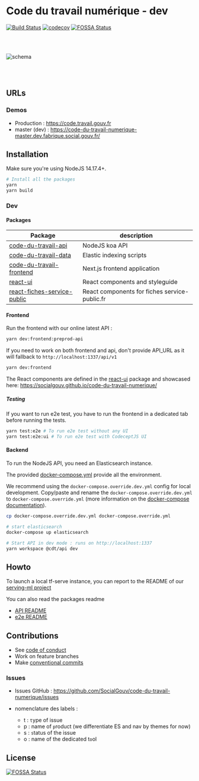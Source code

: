 # Code du travail numérique - dev

[![Build Status](https://travis-ci.com/SocialGouv/code-du-travail-numerique.svg?branch=master)](https://travis-ci.com/SocialGouv/code-du-travail-numerique)
[![codecov](https://codecov.io/gh/SocialGouv/code-du-travail-numerique/branch/master/graph/badge.svg)](https://codecov.io/gh/SocialGouv/code-du-travail-numerique)
[![FOSSA Status](https://app.fossa.io/api/projects/git%2Bgithub.com%2FSocialGouv%2Fcode-du-travail-numerique.svg?type=shield)](https://app.fossa.io/projects/git%2Bgithub.com%2FSocialGouv%2Fcode-du-travail-numerique?ref=badge_shield)

<br/><br/>

![schema](./schema.png)

<br/><br/>

## URLs

### Demos

- Production : <https://code.travail.gouv.fr>
- master (dev) : <https://code-du-travail-numerique-master.dev.fabrique.social.gouv.fr/>

## Installation

Make sure you're using NodeJS 14.17.4+.

```sh
# Install all the packages
yarn
yarn build
```

### Dev

#### Packages

| Package                                                              | description                                   |
| -------------------------------------------------------------------- | --------------------------------------------- |
| [code-du-travail-api](./packages/code-du-travail-api)                | NodeJS koa API                                |
| [code-du-travail-data](./packages/code-du-travail-data)              | Elastic indexing scripts                      |
| [code-du-travail-frontend](./packages/code-du-travail-frontend)      | Next.js frontend application                  |
| [react-ui](./packages/react-ui)                                      | React components and styleguide               |
| [react-fiches-service-public](./packages/react-fiche-service-public) | React components for fiches service-public.fr |

#### Frontend

Run the frontend with our online latest API :

```sh
yarn dev:frontend:preprod-api
```

If you need to work on both frontend and api, don't provide API_URL as it will fallback to `http://localhost:1337/api/v1`

```sh
yarn dev:frontend
```

The React components are defined in the [react-ui](./packages/react-ui) package and showcased here: <https://socialgouv.github.io/code-du-travail-numerique/>

##### Testing

If you want to run e2e test, you have to run the frontend in a dedicated tab before running the tests.

```sh
yarn test:e2e # To run e2e test without any UI
yarn test:e2e:ui # To run e2e test with CodeceptJS UI
```

#### Backend

To run the NodeJS API, you need an Elasticsearch instance.

The provided [docker-compose.yml](./docker-compose.yml) provide all the environment.

We recommend using the `docker-compose.override.dev.yml` config for local development.
Copy/paste and rename the `docker-compose.override.dev.yml` to `docker-compose.override.yml`
(more information on the [docker-compose documentation](https://docs.docker.com/compose/extends/#multiple-compose-files)).

```sh
cp docker-compose.override.dev.yml docker-compose.override.yml
```

```sh
# start elasticsearch
docker-compose up elasticsearch

# Start API in dev mode : runs on http://localhost:1337
yarn workspace @cdt/api dev
```

## Howto

To launch a local tf-serve instance, you can report to the README of our [serving-ml project](https://github.com/SocialGouv/serving-ml#using-a-tensorflow-model-with-tensorflowserving)

You can also read the packages readme

- [API README](./packages/code-du-travail-api/README.md)
- [e2e README](./packages/code-du-travail-frontend-e2e/README.md)

## Contributions

- See [code of conduct](./CODE_OF_CONDUCT.md)
- Work on feature branches
- Make [conventional commits](https://github.com/conventional-changelog/conventional-changelog)

### Issues

- Issues GitHub : <https://github.com/SocialGouv/code-du-travail-numerique/issues>
- nomenclature des labels :

  - t : `t`ype of issue
  - p : name of `p`roduct (we differentiate ES and nav by themes for now)
  - s : `s`tatus of the issue
  - o : name of the dedicated t`o`ol

## License

[![FOSSA Status](https://app.fossa.io/api/projects/git%2Bgithub.com%2FSocialGouv%2Fcode-du-travail-numerique.svg?type=large)](https://app.fossa.io/projects/git%2Bgithub.com%2FSocialGouv%2Fcode-du-travail-numerique?ref=badge_large)
